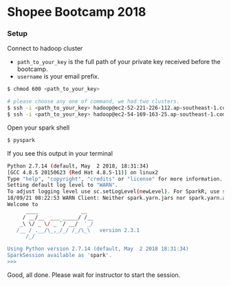 # Shopee Bootcamp 2018

### Setup
Connect to hadoop cluster

* `path_to_your_key` is the full path of your private key received before the bootcamp.
* `username` is your email prefix.

```bash
$ chmod 600 <path_to_your_key>

# please choose any one of command, we had two clusters.
$ ssh -i <path_to_your_key> hadoop@ec2-52-221-226-112.ap-southeast-1.compute.amazonaws.com
$ ssh -i <path_to_your_key> hadoop@ec2-54-169-163-25.ap-southeast-1.compute.amazonaws.com
```

Open your spark shell
```bash
$ pyspark
```

If you see this output in your terminal
```bash
Python 2.7.14 (default, May  2 2018, 18:31:34) 
[GCC 4.8.5 20150623 (Red Hat 4.8.5-11)] on linux2
Type "help", "copyright", "credits" or "license" for more information.
Setting default log level to "WARN".
To adjust logging level use sc.setLogLevel(newLevel). For SparkR, use setLogLevel(newLevel).
18/09/21 08:22:53 WARN Client: Neither spark.yarn.jars nor spark.yarn.archive is set, falling back to uploading libraries under SPARK_HOME.
Welcome to
      ____              __
     / __/__  ___ _____/ /__
    _\ \/ _ \/ _ `/ __/  '_/
   /__ / .__/\_,_/_/ /_/\_\   version 2.3.1
      /_/

Using Python version 2.7.14 (default, May  2 2018 18:31:34)
SparkSession available as 'spark'.
>>> 
```

Good, all done. Please wait for instructor to start the session.
